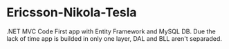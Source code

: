 # Ericsson-Nikola-Tesla
.NET MVC Code First app with Entity Framework and MySQL DB. Due the lack of time app is builded in only one layer, DAL and BLL aren't separaded.
